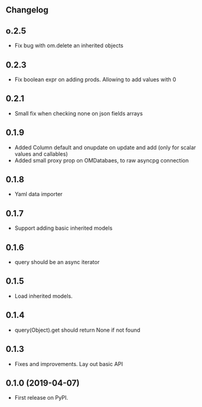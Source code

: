 ## Changelog
o.2.5
---
- Fix bug with om.delete an inherited objects

0.2.3
---
- Fix boolean expr on adding prods.
  Allowing to add values with 0

0.2.1
---
- Small fix when checking none on json fields arrays

0.1.9
----
- Added Column default and onupdate on update and add
  (only for scalar values and callables)
- Added small proxy prop on OMDatabaes, to raw asyncpg connection

0.1.8
---
- Yaml data importer

0.1.7
----
- Support adding basic inherited models

0.1.6
---
- query should be an async iterator

0.1.5
---
- Load inherited models.

0.1.4
----
- query(Object).get should return None if not found

0.1.3
----
- Fixes and improvements. Lay out basic API

0.1.0 (2019-04-07)
------------------

* First release on PyPI.
